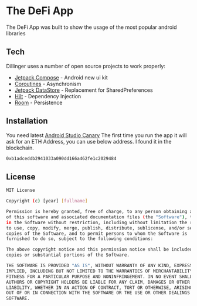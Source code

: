 # The DeFi App

The DeFi App was built to show the usage of the most popular android libraries

## Tech

Dillinger uses a number of open source projects to work properly:

- [Jetpack Compose](https://developer.android.com/jetpack/compose) - Android new ui kit
- [Coroutines](https://developer.android.com/kotlin/coroutines) - Asynchronism
- [Jetpack DataStore](https://developer.android.com/topic/libraries/architecture/datastore) - Replacement for SharedPreferences
- [Hilt](https://developer.android.com/training/dependency-injection/hilt-android) - Dependency Injection
- [Room](https://developer.android.com/jetpack/androidx/releases/room) - Persistence

## Installation

You need latest [Android Studio Canary](https://developer.android.com/studio/preview)
The first time you run the app it will ask for an ETH Address, you can use below address. I found it in the blockchain.
```sh
0xb1adceddb2941033a090dd166a462fe1c2029484
```

## License
```sh
MIT License

Copyright (c) [year] [fullname]

Permission is hereby granted, free of charge, to any person obtaining a copy
of this software and associated documentation files (the "Software"), to deal
in the Software without restriction, including without limitation the rights
to use, copy, modify, merge, publish, distribute, sublicense, and/or sell
copies of the Software, and to permit persons to whom the Software is
furnished to do so, subject to the following conditions:

The above copyright notice and this permission notice shall be included in all
copies or substantial portions of the Software.

THE SOFTWARE IS PROVIDED "AS IS", WITHOUT WARRANTY OF ANY KIND, EXPRESS OR
IMPLIED, INCLUDING BUT NOT LIMITED TO THE WARRANTIES OF MERCHANTABILITY,
FITNESS FOR A PARTICULAR PURPOSE AND NONINFRINGEMENT. IN NO EVENT SHALL THE
AUTHORS OR COPYRIGHT HOLDERS BE LIABLE FOR ANY CLAIM, DAMAGES OR OTHER
LIABILITY, WHETHER IN AN ACTION OF CONTRACT, TORT OR OTHERWISE, ARISING FROM,
OUT OF OR IN CONNECTION WITH THE SOFTWARE OR THE USE OR OTHER DEALINGS IN THE
SOFTWARE.
```
